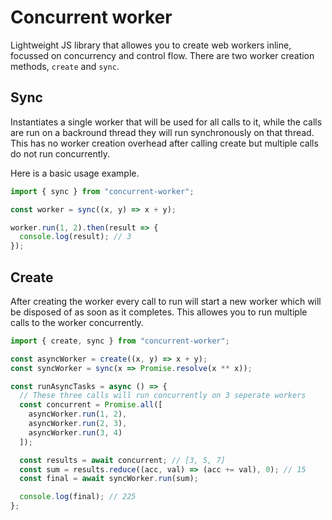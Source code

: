 # Concurrent worker

Lightweight JS library that allowes you to create web workers inline, focussed on concurrency and control flow. There are two worker creation methods, `create` and `sync`.

## Sync

Instantiates a single worker that will be used for all calls to it, while the calls are run on a backround thread they will run synchronously on that thread. This has no worker creation overhead after calling create but multiple calls do not run concurrently.

Here is a basic usage example.

```js
import { sync } from "concurrent-worker";

const worker = sync((x, y) => x + y);

worker.run(1, 2).then(result => {
  console.log(result); // 3
});
```

## Create

After creating the worker every call to run will start a new worker which will be disposed of as soon as it completes. This allowes you to run multiple calls to the worker concurrently.

```js
import { create, sync } from "concurrent-worker";

const asyncWorker = create((x, y) => x + y);
const syncWorker = sync(x => Promise.resolve(x ** x));

const runAsyncTasks = async () => {
  // These three calls will run concurrently on 3 seperate workers
  const concurrent = Promise.all([
    asyncWorker.run(1, 2),
    asyncWorker.run(2, 3),
    asyncWorker.run(3, 4)
  ]);

  const results = await concurrent; // [3, 5, 7]
  const sum = results.reduce((acc, val) => (acc += val), 0); // 15
  const final = await syncWorker.run(sum);

  console.log(final); // 225
};
```
